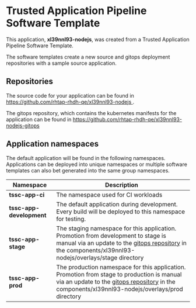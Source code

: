 # Trusted Application Pipeline Software Template

This application, **xl39nnl93-nodejs**, was created from a Trusted Application Pipeline Software Template.

The software templates create a new source and gitops deployment repositories with a sample source application. 

## Repositories

The source code for your application can be found in [https://github.com/rhtap-rhdh-qe/xl39nnl93-nodejs ](https://github.com/rhtap-rhdh-qe/xl39nnl93-nodejs ).
 
The gitops repository, which contains the kubernetes manifests for the application can be found in 
[https://github.com/rhtap-rhdh-qe/xl39nnl93-nodejs-gitops ](https://github.com/rhtap-rhdh-qe/xl39nnl93-nodejs-gitops ) 

## Application namespaces 

The default application will be found in the following namespaces. Applications can be deployed into unique namespaces or multiple software templates can also bet generated into the same group namespaces.  

|  Namespace   |  Description   |  
| -------- | -------- |
| **tssc-app-ci** | The namespace used for CI workloads |
| **tssc-app-development** | The default application during development. Every build will be deployed to this namespace for testing. |
| **tssc-app-stage** | The staging namespace for this application. Promotion from development to stage is manual via an update to the [gitops repository](https://github.com/rhtap-rhdh-qe/xl39nnl93-nodejs-gitops ) in the components/xl39nnl93-nodejs/overlays/stage directory |
| **tssc-app-prod** | The production namespace for this application. Promotion from stage to production is manual via an update to the [gitops repository](https://github.com/rhtap-rhdh-qe/xl39nnl93-nodejs-gitops ) in the components/xl39nnl93-nodejs/overlays/prod directory |